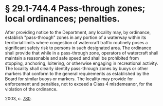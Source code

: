 # § 29.1-744.4 Pass-through zones; local ordinances; penalties.

<p>After providing notice to the Department, any locality may, by ordinance, establish "pass-through" zones in any portion of a waterway within its territorial limits where congestion of watercraft traffic routinely poses a significant safety risk to persons in such designated area. The ordinance shall provide that while in a pass-through zone, operators of watercraft shall maintain a reasonable and safe speed and shall be prohibited from stopping, anchoring, loitering, or otherwise engaging in recreational activity. The locality shall clearly identify pass-through zones by buoys or other markers that conform to the general requirements as established by the Board for similar buoys or markers. The locality may provide for enforcement and penalties, not to exceed a Class 4 misdemeanor, for the violation of the ordinance.</p><p>2003, c. <a href='http://lis.virginia.gov/cgi-bin/legp604.exe?031+ful+CHAP0780'>780</a>.</p>